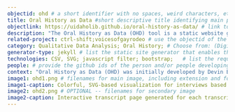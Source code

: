 ```yaml
---
objectid: ohd # a short identifier with no spaces, weird characters, etc.
title: Oral History as Data #short descriptive title identifying main purpose/use and possibly technology
objectlink: https://uidaholib.github.io/oral-history-as-data/ # link to the main tool/project site
description: "The Oral History as Data (OHD) tool is a static website generator that allows users to analyze and publish coded oral history or qualitative interview files. By turning transcriptions into tagged/coded CSV files, adding a list of filters, and creating a simple markdown file for each interview (to be included in the _transcipt collection), OHD will provide filterable transcripts and a color coded visualization for all transcripts included." # short description providing contextual information about the uses, technologies, examples, tools, and/or category the recipe addresses
related-project: ctrl-shift;voicesofgayrodeo # use the objectid of the project that was built with this tool; if more than one, separate by semi-colon. 
category: Qualitative Data Analysis; Oral History; # Choose from: (Digital Collection; Institutional Repository; Research Guide; Qualitative Data Analysis; Oral History; Library Website; Critical Edition; OER; screwing-around;) or, if you have to, add a new one
generator-type: jekyll # list the static site generator that enables the tool 
technologies: CSV, SVG; javascript filter; bootstrap; 	# list the required technologies (broadly speaking) important to and/or necessary for your recipe; separate by semi-colon. Example: bootstrap;svg;
people: # provide the github ids of the person and/or people developing this recipe; separate multiple people by semi-colon
context: "Oral History as Data (OHD) was initially developed by Devin Becker for use in his CTRL-Shift web project in order to visualize the coded subjects for each interview. It has since been more fully developed and implemented into oral history collection sites for the Voices of Gay Rode and Idaho Queered projects and used as the analysis tool for a qualitative study of University of Idaho researchers. The development of the tool has has been supported by funding from the University of Idaho Library's [Center for Digital Inquiry and Learning](http://cdil.lib.uidaho.edu) and IMLS."  # Describe the developmental history of the recipe, i.e. where it was developed, by whom, and for what purpose
image1: ohd1.png # filenames for main image, including extension and folder
image1-caption: Colorful, SVG-based visualization for interviews based on coded subjects. Uses a liquid loop to assign colors based on subjects and pull CSV transcript into a colorful, interactive bar for exploring the interview by subject.  # caption for main image
image2: ohd2.png # OPTIONAL -- filenames for secondary image
image2-caption: Interactive transcript page generated for each transcrip CSV. # OPTIONAL -- caption for secondary image
---
```



